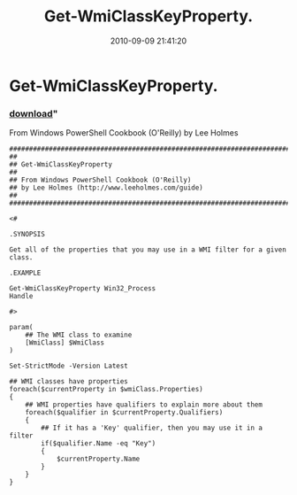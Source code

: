 ﻿---
pid:            2169
parent:         0
children:       
poster:         Lee Holmes
title:          Get-WmiClassKeyProperty.
date:           2010-09-09 21:41:20
format:         posh
---

# Get-WmiClassKeyProperty.

### [download](2169.ps1)"

From Windows PowerShell Cookbook (O'Reilly) by Lee Holmes

```posh
##############################################################################
##
## Get-WmiClassKeyProperty
##
## From Windows PowerShell Cookbook (O'Reilly)
## by Lee Holmes (http://www.leeholmes.com/guide)
##
##############################################################################

<#

.SYNOPSIS

Get all of the properties that you may use in a WMI filter for a given class.

.EXAMPLE

Get-WmiClassKeyProperty Win32_Process
Handle

#>

param(
    ## The WMI class to examine
    [WmiClass] $WmiClass
)

Set-StrictMode -Version Latest

## WMI classes have properties
foreach($currentProperty in $wmiClass.Properties)
{
    ## WMI properties have qualifiers to explain more about them
    foreach($qualifier in $currentProperty.Qualifiers)
    {
        ## If it has a 'Key' qualifier, then you may use it in a filter
        if($qualifier.Name -eq "Key")
        {
            $currentProperty.Name
        }
    }
}
```
